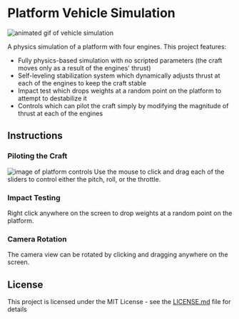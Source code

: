 # Platform Vehicle Simulation
![animated gif of vehicle simulation](https://thumbs.gfycat.com/GrandioseAnimatedGeese-size_restricted.gif)

A physics simulation of a platform with four engines. This project features:

 - Fully physics-based simulation with no scripted parameters (the craft moves only as a result of the engines' thrust)
 - Self-leveling stabilization system which dynamically adjusts thrust at each of the engines to keep the craft stable
 - Impact test which drops weights at a random point on the platform to attempt to destabilize it
 - Controls which can pilot the craft simply by modifying the magnitude of thrust at each of the engines

## Instructions

### Piloting the Craft
![image of platform controls](https://alphastatus.net/images/controls.jpg)
Use the mouse to click and drag each of the sliders to control either the pitch, roll, or the throttle.

### Impact Testing
Right click anywhere on the screen to drop weights at a random point on the platform.

### Camera Rotation
The camera view can be rotated by clicking and dragging anywhere on the screen.

## License

This project is licensed under the MIT License - see the [LICENSE.md](LICENSE.md) file for details